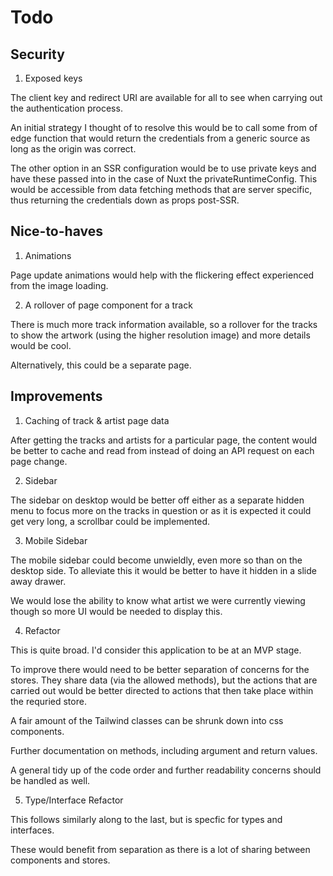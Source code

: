 # Todo

## Security

1. Exposed keys

  The client key and redirect URI are available for all to see when carrying out the authentication process.

  An initial strategy I thought of to resolve this would be to call some from of edge function that would return the credentials from a generic source as long as the origin was correct.

  The other option in an SSR configuration would be to use private keys and have these passed into in the case of Nuxt the privateRuntimeConfig. This would be accessible from data fetching methods that are server specific, thus returning the credentials down as props post-SSR.

## Nice-to-haves

1. Animations

  Page update animations would help with the flickering effect experienced from the image loading.

2. A rollover of page component for a track

  There is much more track information available, so a rollover for the tracks to show the artwork (using the higher resolution image) and more details would be cool.

  Alternatively, this could be a separate page.

## Improvements

1. Caching of track & artist page data

  After getting the tracks and artists for a particular page, the content would be better to cache and read from instead of doing an API request on each page change.

2. Sidebar

  The sidebar on desktop would be better off either as a separate hidden menu to focus more on the tracks in question or as it is expected it could get very long, a scrollbar could be implemented.

3. Mobile Sidebar

  The mobile sidebar could become unwieldly, even more so than on the desktop side. To alleviate this it would be better to have it hidden in a slide away drawer.

  We would lose the ability to know what artist we were currently viewing though so more UI would be needed to display this.

4. Refactor

  This is quite broad. I'd consider this application to be at an MVP stage.

  To improve there would need to be better separation of concerns for the stores. They share data (via the allowed methods), but the actions that are carried out would be better directed to actions that then take place within the requried store.

  A fair amount of the Tailwind classes can be shrunk down into css components.

  Further documentation on methods, including argument and return values.

  A general tidy up of the code order and further readability concerns should be handled as well.

5. Type/Interface Refactor

  This follows similarly along to the last, but is specfic for types and interfaces.

  These would benefit from separation as there is a lot of sharing between components and stores.